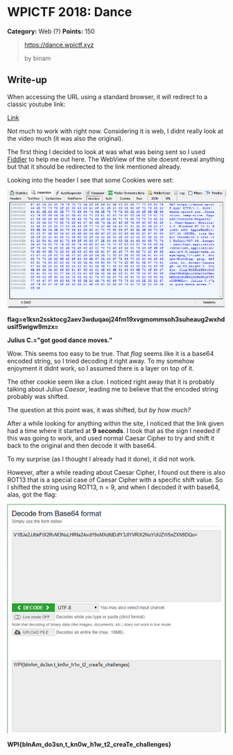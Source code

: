 # WPICTF 2018: Dance

**Category:** Web (?)
**Points:** 150

> https://dance.wpictf.xyz
> 
> by binam
> 

## Write-up

When accessing the URL using a standard browser, it will redirect to a classic youtube link:

[Link](https://www.youtube.com/watch?v=dQw4w9WgXcQ#t=0m09s)

Not much to work with right now. Considering it is web, I didnt really look at the video much (it was also the original).

The first thing I decided to look at was what was being sent so I used [Fiddler](https://www.telerik.com/fiddler) to help me out here. The WebView of the site doesnt reveal anything but that it should be redirected to the link mentioned already.

Looking into the header I see that some Cookies were set:

![](./Hex_Dance.png)

**flag=e1ksn2ssktocg2aev3wduqaoj24fm19xvgmommsoh3suheaug2wxhdusif5wigw9mzx=**

**Julius C.="got good dance moves."**

Wow. This seems too easy to be true. That *flag* seems like it is a base64 encoded string, so I tried decoding it right away. To my somehow enjoyment it didnt work, so I assumed there is a layer on top of it. 

The other cookie seem like a clue. I noticed right away that it is probably talking about Julius *Caesar*, leading me to believe that the encoded string probably was shifted. 

The question at this point was, it was shifted, but *by how much?*

After a while looking for anything within the site, I noticed that the link given had a time where it started at **9 seconds**. I took that as the sign I needed if this was going to work, and used normal Caesar Cipher to try and shift it back to the original and then decode it with base64.

To my surprise (as I thought I already had it done), it did not work. 

However, after a while reading about Caesar Cipher, I found out there is also ROT13 that is a special case of Caesar Cipher with a specific shift value. So I shifted the string using ROT13, n = 9, and when I decoded it with base64, alas, got the flag:

![](./Decode_Dance.png)

**WPI{bInAm_do3sn,t_kn0w_h1w_t2_creaTe_chaIIenges}**

